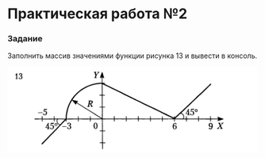 # Практическая работа №2

### Задание
Заполнить массив значениями функции рисунка 13 и вывести в консоль.

![image](./img13.png)
